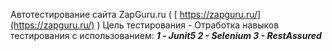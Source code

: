 Автотестирование сайта ZapGuru.ru
( [ https://zapguru.ru/](https://zapguru.ru/) )
Цель тестирования - Отработка навыков тестирования с использованием:
**_1 - Junit5
 2 - Selenium
 3 - RestAssured_**